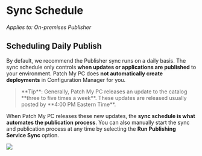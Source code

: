 # Sync Schedule

_Applies to: On-premises Publisher_

## Scheduling Daily Publish

By default, we recommend the Publisher sync runs on a daily basis. The sync schedule only controls **when updates or applications are published** to your environment. Patch My PC does **not automatically create deployments** in Configuration Manager for you.

<blockquote class="wp-block-quote">
<p>**Tip**: Generally, Patch My PC releases an update to the catalog **three to five times a week**. These updates are released usually posted by **4:00 PM Eastern Time**.</p>
</blockquote>

When Patch My PC releases these new updates, the **sync schedule is what automates the publication process**. You can also manually start the sync and publication process at any time by selecting the **Run Publishing Service Sync** option.

![](/_images/image-(1175).png>)
